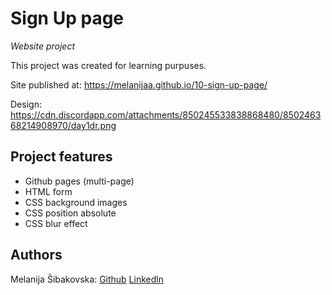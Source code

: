 
# Sign Up page

_Website project_

This project was created for learning purpuses.

Site published at: https://melanijaa.github.io/10-sign-up-page/

Design: https://cdn.discordapp.com/attachments/850245533838868480/850246368214908970/day1dr.png


## Project features

- Github pages (multi-page)
- HTML form
- CSS background images
- CSS position absolute
- CSS blur effect

## Authors

Melanija Šibakovska: [Github](https://github.com/melanijaa) [Linkedln](https://www.linkedin.com/in/melanija-%C5%A1ibakovska-16a065234/)
